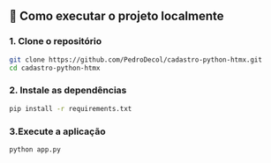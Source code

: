 ## 🚀 Como executar o projeto localmente

### 1. Clone o repositório

```bash
git clone https://github.com/PedroDecol/cadastro-python-htmx.git
cd cadastro-python-htmx
```

### 2. Instale as dependências

```bash
pip install -r requirements.txt
```

### 3.Execute a aplicação

```bash
python app.py
```

